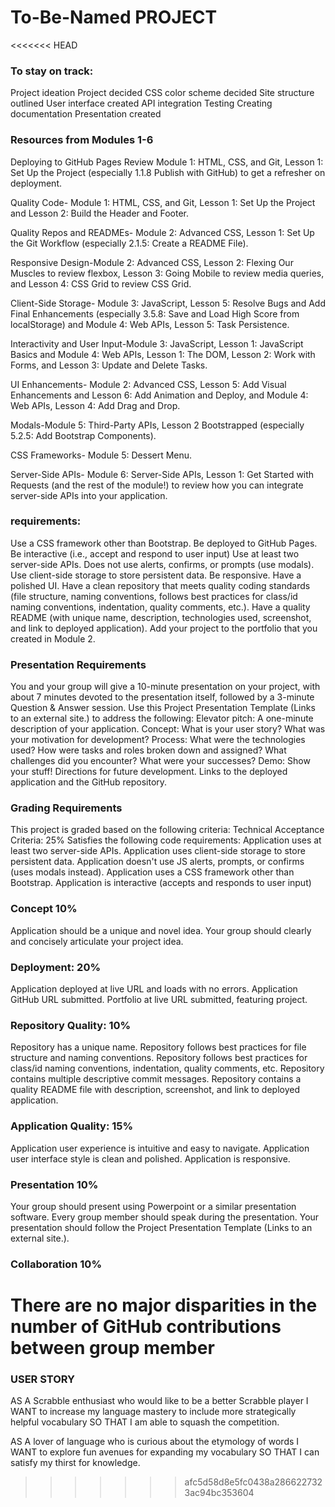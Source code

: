 # To-Be-Named PROJECT
<<<<<<< HEAD
### To stay on track:
Project ideation
Project decided
CSS color scheme decided
Site structure outlined
User interface created
API integration
Testing
Creating documentation
Presentation created

### Resources from Modules 1-6
Deploying to GitHub Pages
Review Module 1: HTML, CSS, and Git, Lesson 1: Set Up the Project (especially 1.1.8 Publish with GitHub) to get a refresher on deployment.

Quality Code- Module 1: HTML, CSS, and Git, Lesson 1: Set Up the Project and Lesson 2: Build the Header and Footer.

Quality Repos and READMEs- Module 2: Advanced CSS, Lesson 1: Set Up the Git Workflow (especially 2.1.5: Create a README File).

Responsive Design-Module 2: Advanced CSS, Lesson 2: Flexing Our Muscles to review flexbox, Lesson 3: Going Mobile to review media queries, and Lesson 4: CSS Grid to review CSS Grid.

Client-Side Storage- Module 3: JavaScript, Lesson 5: Resolve Bugs and Add Final Enhancements (especially 3.5.8: Save and Load High Score from localStorage) and Module 4: Web APIs, Lesson 5: Task Persistence.

Interactivity and User Input-Module 3: JavaScript, Lesson 1: JavaScript Basics and Module 4: Web APIs, Lesson 1: The DOM, Lesson 2: Work with Forms, and Lesson 3: Update and Delete Tasks.

UI Enhancements- Module 2: Advanced CSS, Lesson 5: Add Visual Enhancements and Lesson 6: Add Animation and Deploy, and Module 4: Web APIs, Lesson 4: Add Drag and Drop.

Modals-Module 5: Third-Party APIs, Lesson 2 Bootstrapped (especially 5.2.5: Add Bootstrap Components).

CSS Frameworks- Module 5: Dessert Menu.

Server-Side APIs- Module 6: Server-Side APIs, Lesson 1: Get Started with Requests (and the rest of the module!) to review how you can integrate server-side APIs into your application.

### requirements:
Use a CSS framework other than Bootstrap.
Be deployed to GitHub Pages.
Be interactive (i.e., accept and respond to user input)
Use at least two server-side APIs.
Does not use alerts, confirms, or prompts (use modals).
Use client-side storage to store persistent data.
Be responsive.
Have a polished UI.
Have a clean repository that meets quality coding standards (file structure, 
naming conventions, 
follows best practices for class/id naming conventions, 
indentation,
quality comments, etc.).
Have a quality README (with unique name, description, technologies used, screenshot, and link to deployed application).
Add your project to the portfolio that you created in Module 2.

 ### Presentation Requirements
You and your group will give a 10-minute presentation on your project, with about 7 minutes devoted to the presentation itself, followed by a 3-minute Question & Answer session. Use this Project Presentation Template (Links to an external site.) to address the following:
Elevator pitch: A one-minute description of your application.
Concept: What is your user story? What was your motivation for development?
Process: What were the technologies used? How were tasks and roles broken down and assigned? What challenges did you encounter? What were your successes?
Demo: Show your stuff!
Directions for future development.
Links to the deployed application and the GitHub repository.

### Grading Requirements
This project is graded based on the following criteria:
Technical Acceptance Criteria: 25%
Satisfies the following code requirements:
Application uses at least two server-side APIs.
Application uses client-side storage to store persistent data.
Application doesn't use JS alerts, prompts, or confirms (uses modals instead).
Application uses a CSS framework other than Bootstrap.
Application is interactive (accepts and responds to user input)

 ### Concept 10%
Application should be a unique and novel idea.
Your group should clearly and concisely articulate your project idea.

### Deployment: 20%
Application deployed at live URL and loads with no errors.
Application GitHub URL submitted.
Portfolio at live URL submitted, featuring project.

 ### Repository Quality: 10%
Repository has a unique name.
Repository follows best practices for file structure and naming conventions.
Repository follows best practices for class/id naming conventions, indentation, quality comments, etc.
Repository contains multiple descriptive commit messages.
Repository contains a quality README file with description, screenshot, and link to deployed application.

 ### Application Quality: 15%
Application user experience is intuitive and easy to navigate.
Application user interface style is clean and polished.
Application is responsive.

### Presentation 10%
Your group should present using Powerpoint or a similar presentation software.
Every group member should speak during the presentation.
Your presentation should follow the Project Presentation Template (Links to an external site.).
 ### Collaboration 10%
There are no major disparities in the number of GitHub contributions between group member
=======

### USER STORY
AS A Scrabble enthusiast who would like to be a better Scrabble player
I WANT to increase my language mastery to include more strategically helpful vocabulary
SO THAT I am able to squash the competition.

AS A lover of language who is curious about the etymology of words
I WANT to explore fun avenues for expanding my vocabulary
SO THAT I can satisfy my thirst for knowledge.
>>>>>>> afc5d58d8e5fc0438a2866227323ac94bc353604
